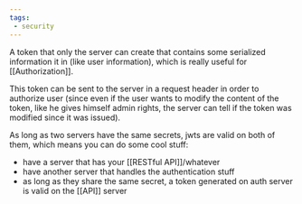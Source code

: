 ```yaml
---
tags:
 - security
---
```


A token that only the server can create that contains some serialized information it in (like user information), which is really useful for [[Authorization]].

This token can be sent to the server in a request header in order to authorize user (since even if the user wants to modify the content of the token, like he gives himself admin rights, the server can tell if the token was modified since it was issued).

As long as two servers have the same secrets, jwts are valid on both of them, which means you can do some cool stuff:
-   have a server that has your [[RESTful API]]/whatever
-   have another server that handles the authentication stuff
-   as long as they share the same secret, a token generated on auth server is valid on the [[API]] server